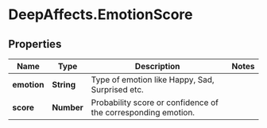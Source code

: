 # DeepAffects.EmotionScore

## Properties
Name | Type | Description | Notes
------------ | ------------- | ------------- | -------------
**emotion** | **String** | Type of emotion like Happy, Sad, Surprised etc. | 
**score** | **Number** | Probability score or confidence of the corresponding emotion. | 


